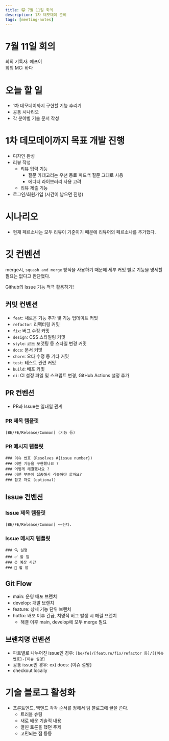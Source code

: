 ```yaml
---
title: 😺 7월 11일 회의
description: 1차 데모데이 준비
tags: [meeting-notes]
---
```


# 7월 11일 회의

회의 기록자: 에프이  
회의 MC: 바다

# 오늘 할 일

- 1차 데모데이까지 구현할 기능 추리기
- 공통 시나리오
- 각 분야별 기술 문서 작성

# 1차 데모데이까지 목표 개발 진행

- 디자인 완성
- 리뷰 작성
  - 리뷰 입력 기능
    - 질문 카테고리는 우선 동료 피드백 질문 그대로 사용
    - 에디터 라이브러리 사용 고려
  - 리뷰 제출 기능
- 로그인/회원가입 (시간이 남으면 진행)

# 시나리오

- 현재 페르소나는 모두 리뷰이 기준이기 때문에 리뷰어의 페르소나를 추가했다.

# 깃 컨벤션

merge시, `squash and merge` 방식을 사용하기 때문에 세부 커밋 별로 기능을 명세할 필요는 없다고 판단했다.

Github의 Issue 기능 적극 활용하기!

## 커밋 컨벤션

- `feat`: 새로운 기능 추가 및 기능 업데이트 커밋
- `refactor`: 리팩터링 커밋
- `fix`: 버그 수정 커밋
- `design`: CSS 스타일링 커밋
- `style`: 코드 포맷팅 등 스타일 변경 커밋
- `docs`: 문서 커밋
- `chore`: 오타 수정 등 기타 커밋
- `test`: 테스트 관련 커밋
- `build`: 배포 커밋
- `ci`: CI 설정 파일 및 스크립트 변경, GitHub Actions 설정 추가

## PR 컨벤션

- PR과 Issue는 일대일 관계

### PR 제목 템플릿

`[BE/FE/Release/Common] (기능 등)`

### PR 메시지 템플릿

```
### 이슈 번호 (Resolves #{issue number})
### 어떤 기능을 구현했나요 ?
### 어떻게 해결했나요 ?
### 어떤 부분에 집중해서 리뷰해야 할까요?
### 참고 자료 (optional)
```

## Issue 컨벤션

### Issue 제목 템플릿

`[BE/FE/Release/Common] ~~한다.`

### Issue 메시지 템플릿

```
### 🔍 설명
### ✅ 할 일
### ⏰ 예상 시간
### 🐴 할 말
```

## Git Flow

- main: 운영 배포 브랜치
- develop: 개발 브랜치
- feature: 상세 기능 단위 브랜치
- hotfix: 배포 이후 긴급, 치명적 버그 발생 시 해결 브랜치
  - 해결 이후 main, develop에 모두 merge 필요

## 브랜치명 컨벤션

- 파트별로 나누어진 issue인 경우:
  `[be/fe]/[feature/fix/refactor 등]/[{이슈 번호}-{이슈 설명}`
- 공통 issue인 경우: ex) docs: \{이슈 설명\}
- checkout locally

# 기술 블로그 활성화

- 프론트엔드, 백엔드 각각 순서를 정해서 팀 블로그에 글을 쓴다.
  - 트러블 슈팅
  - 새로 배운 기술적 내용
  - 열띤 토론을 했던 주제
  - 고민되는 점 등등
